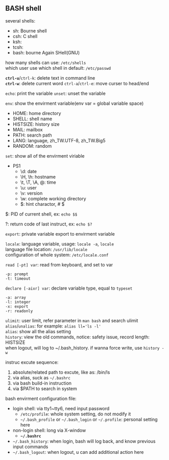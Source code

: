 ## BASH shell  
several shells:  
- sh: Bourne shell  
- csh: C shell  
- ksh:  
- tcsh:  
- bash: bourne Again SHell(GNU)  

how many shells can use: `/etc/shells`  
which user use which shell in default: `/etc/passwd`  

**`ctrl-u`**/`ctrl-k`: delete text in command line  
**`ctrl-w`**: delete current word
`ctrl-a`/`ctrl-e`: move curser to head/end  

`echo`: print the variable
`unset`: unset the variable

`env`: show the envirment variable(env var = global variable space)
- HOME: home directory
- SHELL: shell name
- HISTSIZE: history size
- MAIL: mailbox
- PATH: search path
- LANG: language, zh_TW.UTF-8, zh_TW.Big5
- RANDOM: random  

`set`: show all of the envirment viriable
- PS1
	- \d: date
	- \H, \h: hostname
	- \t, \T, \A, \@: time
	- \u: user
	- \v: version
	- \w: complete working directory
	- \$: hint charactor, # $

$: PID of current shell, ex: `echo $$`  

?: return code of last instruct, ex: `echo $?`  

`export`: private variable export to envirment variable  

`locale`: language variable, usage: `locale -a`, `locale`  
language file location: `/usr/lib/locale`  
configuration of whole system: `/etc/locale.conf`  

`read [-pt] var`: read from keyboard, and set to var  
```
-p: prompt  
-t: timeout
```

`declare [-aixr] var`: declare variable type, equal to `typeset`  
```
-a: array  
-l: integer  
-x: export  
-r: readonly  
```
`ulimit`: user limit, refer parameter in `man bash` and search ulimit  
`alias`/`unalias`: for example: `alias ll='ls -l'`  
`alias`: show all the alias setting  
`history`: view the old commands, notice: safety issue, record length: HISTSIZE  
when logout, will log to ~/.bash_history. if wanna force write, use `history -w`  
  
instruc excute sequence:  
1) absolute/related path to excute, like as: /bin/ls  
2) via alias, suck as `~/.bashrc`  
3) via bash build-in instruction  
4) via $PATH to search in system  
  
bash envirment configuration file:  
 - login shell: via tty1~tty6, need input password  
    - `/etc/profile`: whole system setting, do not modify it  
    - `~/.bash_profile` or `~/.bash_login` or `~/.profile`: personal setting here  
 - non-login shell: long via X-window  
    - **`~/.bashrc`**  
 - `~/.bash_history`: when login, bash will log back, and know previous input commands  
 - `~/.bash_logout`: when logout, u can add additional action here  


